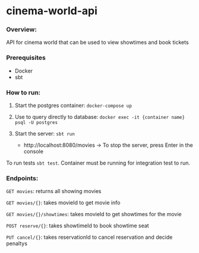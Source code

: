 # cinema-world-api

### Overview:
API for cinema world that can be used to view showtimes and book tickets 

### Prerequisites
- Docker
- sbt

### How to run:
1. Start the postgres container: `docker-compose up`  

2. Use to query directly to database: `docker exec -it {container name} psql -U postgres` 


3. Start the server: `sbt run`
    -  http://localhost:8080/movies -> To stop the server, press Enter in the console


To run tests `sbt test`. Container must be running for integration test to run.  



### Endpoints:
`GET movies`: returns all showing movies


`GET movies/{}`: takes movieId to get movie info


`GET movies/{}/showtimes`: takes movieId to get showtimes for the movie


`POST reserve/{}`: takes showtimeId to book showtime seat


`PUT cancel/{}`: takes reservationId to cancel reservation and decide penaltys 

